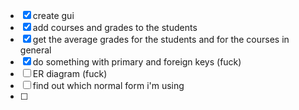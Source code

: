 -[X] create gui
-[X] add courses and grades to the students
-[X] get the average grades for the students and for the courses in general
-[X] do something with primary and foreign keys (fuck)
-[ ] ER diagram (fuck)
-[ ] find out which normal form i'm using
-[ ] 